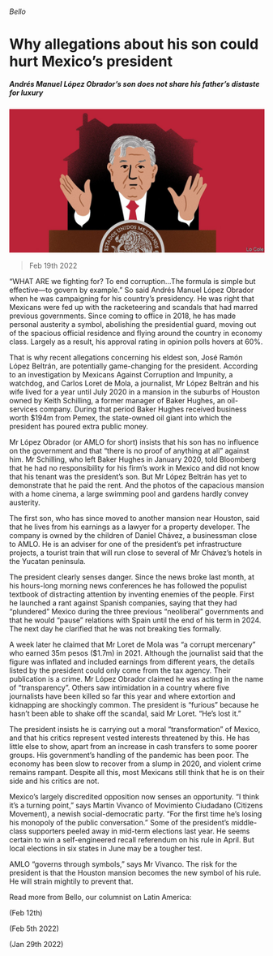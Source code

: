 ###### Bello

# Why allegations about his son could hurt Mexico’s president 

##### Andrés Manuel López Obrador’s son does not share his father’s distaste for luxury 

![image](images/20220219_AMD001_0.jpg) 

> Feb 19th 2022 

“WHAT ARE we fighting for? To end corruption…The formula is simple but effective—to govern by example.” So said Andrés Manuel López Obrador when he was campaigning for his country’s presidency. He was right that Mexicans were fed up with the racketeering and scandals that had marred previous governments. Since coming to office in 2018, he has made personal austerity a symbol, abolishing the presidential guard, moving out of the spacious official residence and flying around the country in economy class. Largely as a result, his approval rating in opinion polls hovers at 60%.

That is why recent allegations concerning his eldest son, José Ramón López Beltrán, are potentially game-changing for the president. According to an investigation by Mexicans Against Corruption and Impunity, a watchdog, and Carlos Loret de Mola, a journalist, Mr López Beltrán and his wife lived for a year until July 2020 in a mansion in the suburbs of Houston owned by Keith Schilling, a former manager of Baker Hughes, an oil-services company. During that period Baker Hughes received business worth $194m from Pemex, the state-owned oil giant into which the president has poured extra public money.


Mr López Obrador (or AMLO for short) insists that his son has no influence on the government and that “there is no proof of anything at all” against him. Mr Schilling, who left Baker Hughes in January 2020, told Bloomberg that he had no responsibility for his firm’s work in Mexico and did not know that his tenant was the president’s son. But Mr López Beltrán has yet to demonstrate that he paid the rent. And the photos of the capacious mansion with a home cinema, a large swimming pool and gardens hardly convey austerity.

The first son, who has since moved to another mansion near Houston, said that he lives from his earnings as a lawyer for a property developer. The company is owned by the children of Daniel Chávez, a businessman close to AMLO. He is an adviser for one of the president’s pet infrastructure projects, a tourist train that will run close to several of Mr Chávez’s hotels in the Yucatan peninsula.

The president clearly senses danger. Since the news broke last month, at his hours-long morning news conferences he has followed the populist textbook of distracting attention by inventing enemies of the people. First he launched a rant against Spanish companies, saying that they had “plundered” Mexico during the three previous “neoliberal” governments and that he would “pause” relations with Spain until the end of his term in 2024. The next day he clarified that he was not breaking ties formally.

A week later he claimed that Mr Loret de Mola was “a corrupt mercenary” who earned 35m pesos ($1.7m) in 2021. Although the journalist said that the figure was inflated and included earnings from different years, the details listed by the president could only come from the tax agency. Their publication is a crime. Mr López Obrador claimed he was acting in the name of “transparency”. Others saw intimidation in a country where five journalists have been killed so far this year and where extortion and kidnapping are shockingly common. The president is “furious” because he hasn’t been able to shake off the scandal, said Mr Loret. “He’s lost it.”

The president insists he is carrying out a moral “transformation” of Mexico, and that his critics represent vested interests threatened by this. He has little else to show, apart from an increase in cash transfers to some poorer groups. His government’s handling of the pandemic has been poor. The economy has been slow to recover from a slump in 2020, and violent crime remains rampant. Despite all this, most Mexicans still think that he is on their side and his critics are not.

Mexico’s largely discredited opposition now senses an opportunity. “I think it’s a turning point,” says Martín Vivanco of Movimiento Ciudadano (Citizens Movement), a newish social-democratic party. “For the first time he’s losing his monopoly of the public conversation.” Some of the president’s middle-class supporters peeled away in mid-term elections last year. He seems certain to win a self-engineered recall referendum on his rule in April. But local elections in six states in June may be a tougher test.

AMLO “governs through symbols,” says Mr Vivanco. The risk for the president is that the Houston mansion becomes the new symbol of his rule. He will strain mightily to prevent that.

Read more from Bello, our columnist on Latin America:

 (Feb 12th) 

 (Feb 5th 2022)

 (Jan 29th 2022)

